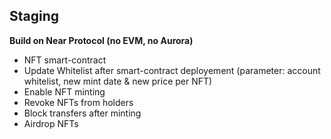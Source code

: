 ## Staging

**Build on Near Protocol (no EVM, no Aurora)**

- NFT smart-contract
- Update Whitelist after smart-contract deployement (parameter: account whitelist, new mint date & new price per NFT)
- Enable NFT minting
- Revoke NFTs from holders
- Block transfers after minting
- Airdrop NFTs
